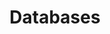 ---
layout: tag-list
type: tag
title: Databases
slug: db
category: cs
sidebar: true
order: 4
description: >

---